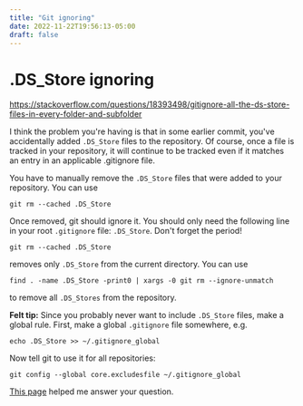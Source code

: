 ```yaml
---
title: "Git ignoring"
date: 2022-11-22T19:56:13-05:00
draft: false
---
```


# .DS_Store ignoring

https://stackoverflow.com/questions/18393498/gitignore-all-the-ds-store-files-in-every-folder-and-subfolder

I think the problem you're having is that in some earlier commit, you've accidentally added `.DS_Store` files to the repository. Of course, once a file is tracked in your repository, it will continue to be tracked even if it matches an entry in an applicable .gitignore file.

You have to manually remove the `.DS_Store` files that were added to your repository. You can use

```
git rm --cached .DS_Store
```

Once removed, git should ignore it. You should only need the following line in your root `.gitignore` file: `.DS_Store`. Don't forget the period!

```
git rm --cached .DS_Store
```

removes only `.DS_Store` from the current directory. You can use

```
find . -name .DS_Store -print0 | xargs -0 git rm --ignore-unmatch
```

to remove all `.DS_Stores` from the repository.

**Felt tip:** Since you probably never want to include `.DS_Store` files, make a global rule. First, make a global `.gitignore` file somewhere, e.g.

```
echo .DS_Store >> ~/.gitignore_global
```

Now tell git to use it for all repositories:

```
git config --global core.excludesfile ~/.gitignore_global
```

[This page](https://help.github.com/articles/ignoring-files) helped me answer your question.